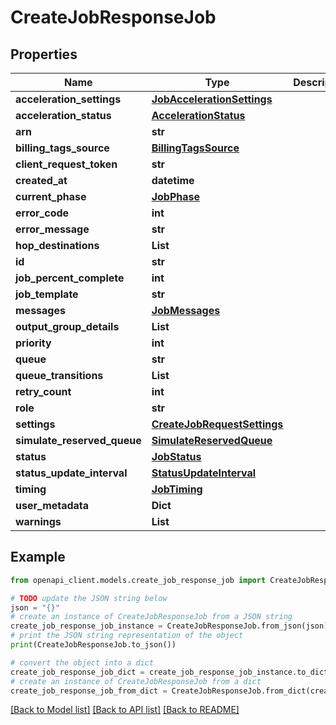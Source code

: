 # CreateJobResponseJob


## Properties

Name | Type | Description | Notes
------------ | ------------- | ------------- | -------------
**acceleration_settings** | [**JobAccelerationSettings**](JobAccelerationSettings.md) |  | [optional] 
**acceleration_status** | [**AccelerationStatus**](AccelerationStatus.md) |  | [optional] 
**arn** | **str** |  | [optional] 
**billing_tags_source** | [**BillingTagsSource**](BillingTagsSource.md) |  | [optional] 
**client_request_token** | **str** |  | [optional] 
**created_at** | **datetime** |  | [optional] 
**current_phase** | [**JobPhase**](JobPhase.md) |  | [optional] 
**error_code** | **int** |  | [optional] 
**error_message** | **str** |  | [optional] 
**hop_destinations** | **List** |  | [optional] 
**id** | **str** |  | [optional] 
**job_percent_complete** | **int** |  | [optional] 
**job_template** | **str** |  | [optional] 
**messages** | [**JobMessages**](JobMessages.md) |  | [optional] 
**output_group_details** | **List** |  | [optional] 
**priority** | **int** |  | [optional] 
**queue** | **str** |  | [optional] 
**queue_transitions** | **List** |  | [optional] 
**retry_count** | **int** |  | [optional] 
**role** | **str** |  | 
**settings** | [**CreateJobRequestSettings**](CreateJobRequestSettings.md) |  | 
**simulate_reserved_queue** | [**SimulateReservedQueue**](SimulateReservedQueue.md) |  | [optional] 
**status** | [**JobStatus**](JobStatus.md) |  | [optional] 
**status_update_interval** | [**StatusUpdateInterval**](StatusUpdateInterval.md) |  | [optional] 
**timing** | [**JobTiming**](JobTiming.md) |  | [optional] 
**user_metadata** | **Dict** |  | [optional] 
**warnings** | **List** |  | [optional] 

## Example

```python
from openapi_client.models.create_job_response_job import CreateJobResponseJob

# TODO update the JSON string below
json = "{}"
# create an instance of CreateJobResponseJob from a JSON string
create_job_response_job_instance = CreateJobResponseJob.from_json(json)
# print the JSON string representation of the object
print(CreateJobResponseJob.to_json())

# convert the object into a dict
create_job_response_job_dict = create_job_response_job_instance.to_dict()
# create an instance of CreateJobResponseJob from a dict
create_job_response_job_from_dict = CreateJobResponseJob.from_dict(create_job_response_job_dict)
```
[[Back to Model list]](../README.md#documentation-for-models) [[Back to API list]](../README.md#documentation-for-api-endpoints) [[Back to README]](../README.md)


